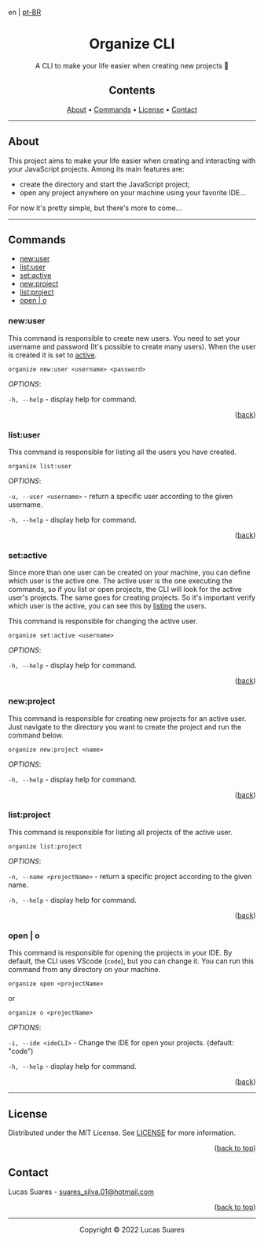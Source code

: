<div id="top"></div>

en | [pt-BR](./README_pt-br.md)

<h1 align="center">Organize CLI</h1>

<p align="center">A CLI to make your life easier when creating new projects 💪</p>

<h2 align="center">Contents</h2>

<p align="center">
  <a href="#about">About</a> •
  <a href="#commands">Commands</a> •
  <a href="#license">License</a> •
  <a href="#contact">Contact</a>
</p>

---

<h2 id="about">About</h2>

This project aims to make your life easier when creating and interacting with your JavaScript projects. Among its main features are:

- create the directory and start the JavaScript project;
- open any project anywhere on your machine using your favorite IDE...

For now it's pretty simple, but there's more to come...

---

<h2 id="commands">Commands</h2>

- [new:user](#newuser)
- [list:user](#listuser)
- [set:active](#setactive)
- [new:project](#newproject)
- [list:project](#listproject)
- [open | o](#open--o)

### new:user

This command is responsible to create new users. You need to set your username and password (It's possible to create many users). When the user is created it is set to [active](#setactive).

```shell
organize new:user <username> <password>
```

_OPTIONS_:

`-h, --help` - display help for command.

<p align="right">
  (<a href="#commands">back</a>)
</p>

### list:user

This command is responsible for listing all the users you have created.

```shell
organize list:user
```

_OPTIONS_:

`-u, --user <username>` - return a specific user according to the given username.

`-h, --help` - display help for command.

<p align="right">
  (<a href="#commands">back</a>)
</p>

### set:active

Since more than one user can be created on your machine, you can define which user is the active one. The active user is the one executing the commands, so if you list or open projects, the CLI will look for the active user's projects. The same goes for creating projects. So it's important verify which user is the active, you can see this by [listing](#listuser) the users.

This command is responsible for changing the active user.

```shell
organize set:active <username>
```

_OPTIONS_:

`-h, --help` - display help for command.

<p align="right">
  (<a href="#commands">back</a>)
</p>

### new:project

This command is responsible for creating new projects for an active user. Just navigate to the directory you want to create the project and run the command below.

```shell
organize new:project <name>
```

_OPTIONS_:

`-h, --help` - display help for command.

<p align="right">
  (<a href="#commands">back</a>)
</p>

### list:project

This command is responsible for listing all projects of the active user.

```shell
organize list:project
```

_OPTIONS_:

`-n, --name <projectName>` - return a specific project according to the given name.

`-h, --help` - display help for command.

<p align="right">
  (<a href="#commands">back</a>)
</p>

### open | o

This command is responsible for opening the projects in your IDE. By default, the CLI uses VScode (`code`), but you can change it. You can run this command from any directory on your machine.

```shell
organize open <projectName>
```

or

```shell
organize o <projectName>
```

_OPTIONS_:

`-i, --ide <ideCLI>` - Change the IDE for open your projects. (default: "code")

`-h, --help` - display help for command.

<p align="right">
  (<a href="#commands">back</a>)
</p>

---

## License

Distributed under the MIT License. See [LICENSE](./LICENSE) for more information.

<p align="right">(<a href="#top">back to top</a>)</p>

## Contact

Lucas Suares - suares_silva.01@hotmail.com

<p align="right">(<a href="#top">back to top</a>)</p>

---

<p align="center">Copyright © 2022 Lucas Suares</p>
